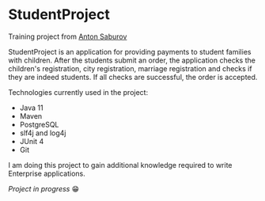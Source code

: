 # StudentProject

Training project from [Anton Saburov](https://www.youtube.com/playlist?list=PLyxk-1FCKqockmP-fXZmHQ7UlYP3qvZRa)

StudentProject is an application for providing payments to student families with children.
After the students submit an order, the application checks the children's registration, city registration,
marriage registration and checks if they are indeed students.
If all checks are successful, the order is accepted.

Technologies currently used in the project:
- Java 11
- Maven
- PostgreSQL
- slf4j and log4j
- JUnit 4
- Git

I am doing this project to gain additional knowledge required to write Enterprise applications.

_Project in progress_ 😁
